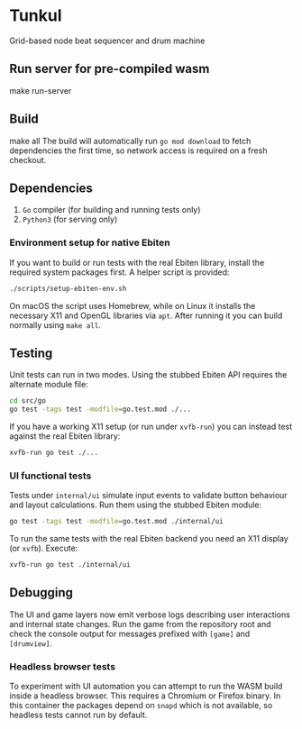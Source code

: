 # Tunkul
Grid-based node beat sequencer and drum machine

## Run server for pre-compiled wasm
make run-server

## Build
make all
The build will automatically run `go mod download` to fetch dependencies the
first time, so network access is required on a fresh checkout.

## Dependencies
1. `Go` compiler (for building and running tests only)
2. `Python3` (for serving only)

### Environment setup for native Ebiten
If you want to build or run tests with the real Ebiten library, install the
required system packages first. A helper script is provided:

```sh
./scripts/setup-ebiten-env.sh
```

On macOS the script uses Homebrew, while on Linux it installs the necessary X11
and OpenGL libraries via `apt`. After running it you can build normally using
`make all`.

## Testing
Unit tests can run in two modes. Using the stubbed Ebiten API requires the
alternate module file:

```sh
cd src/go
go test -tags test -modfile=go.test.mod ./...
```

If you have a working X11 setup (or run under `xvfb-run`) you can instead test
against the real Ebiten library:

```sh
xvfb-run go test ./...
```

### UI functional tests

Tests under `internal/ui` simulate input events to validate button behaviour and
layout calculations. Run them using the stubbed Ebiten module:

```sh
go test -tags test -modfile=go.test.mod ./internal/ui
```

To run the same tests with the real Ebiten backend you need an X11 display (or
`xvfb`). Execute:

```sh
xvfb-run go test ./internal/ui
```

## Debugging
The UI and game layers now emit verbose logs describing user interactions and
internal state changes. Run the game from the repository root and check the
console output for messages prefixed with `[game]` and `[drumview]`.

### Headless browser tests
To experiment with UI automation you can attempt to run the WASM build inside a
headless browser. This requires a Chromium or Firefox binary. In this container
the packages depend on `snapd` which is not available, so headless tests cannot
run by default.
